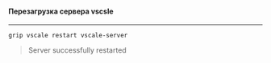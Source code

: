 #### Перезагрузка сервера vscsle
***
```
grip vscale restart vscale-server
```
> Server successfully restarted
